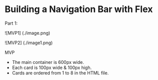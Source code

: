 # Building a Navigation Bar with Flex

Part 1:

![MVP1] (./image.png)

![MVP2] (./image1.png)

MVP
- The main container is 600px wide.
- Each card is 100px wide & 100px high.
- Cards are ordered from 1 to 8 in the HTML file.